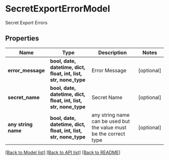 # SecretExportErrorModel

Secret Export Errors

## Properties
Name | Type | Description | Notes
------------ | ------------- | ------------- | -------------
**error_message** | **bool, date, datetime, dict, float, int, list, str, none_type** | Error Message | [optional] 
**secret_name** | **bool, date, datetime, dict, float, int, list, str, none_type** | Secret Name | [optional] 
**any string name** | **bool, date, datetime, dict, float, int, list, str, none_type** | any string name can be used but the value must be the correct type | [optional]

[[Back to Model list]](../README.md#documentation-for-models) [[Back to API list]](../README.md#documentation-for-api-endpoints) [[Back to README]](../README.md)


